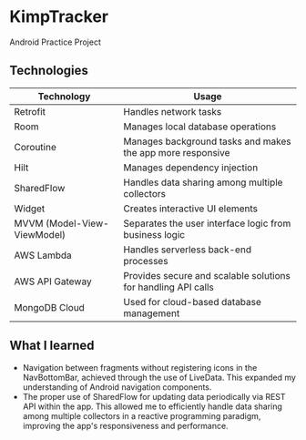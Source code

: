 # KimpTracker
Android Practice Project

## Technologies

| Technology | Usage |
| ---------- | ----- |
| Retrofit | Handles network tasks |
| Room | Manages local database operations |
| Coroutine | Manages background tasks and makes the app more responsive |
| Hilt | Manages dependency injection |
| SharedFlow | Handles data sharing among multiple collectors |
| Widget | Creates interactive UI elements |
| MVVM (Model-View-ViewModel) | Separates the user interface logic from business logic |
| AWS Lambda | Handles serverless back-end processes |
| AWS API Gateway | Provides secure and scalable solutions for handling API calls |
| MongoDB Cloud | Used for cloud-based database management |

## What I learned

- Navigation between fragments without registering icons in the NavBottomBar, achieved through the use of LiveData. This expanded my understanding of Android navigation components.
- The proper use of SharedFlow for updating data periodically via REST API within the app. This allowed me to efficiently handle data sharing among multiple collectors in a reactive programming paradigm, improving the app's responsiveness and performance.
